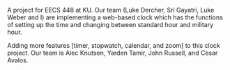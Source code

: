 A project for EECS 448 at KU. Our team (Luke Dercher, Sri Gayatri, Luke Weber and I) are implementing a web-based clock
which has the functions of setting up the time and changing between standard hour and military hour.

Adding more features [timer, stopwatch, calendar, and zoom] to this clock project. Our team is Alec Knutsen, Yarden Tamir, John Russell, and Cesar Avalos.


